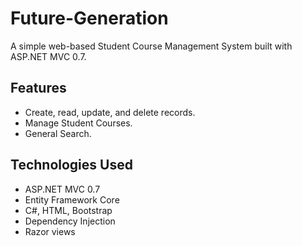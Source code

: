 # Future-Generation

A simple web-based Student Course  Management System built with ASP.NET MVC 0.7.

## Features

- Create, read, update, and delete records.
- Manage Student Courses.
-  General Search.

## Technologies Used

- ASP.NET MVC 0.7
- Entity Framework Core
- C#, HTML, Bootstrap
- Dependency Injection
- Razor views
    
